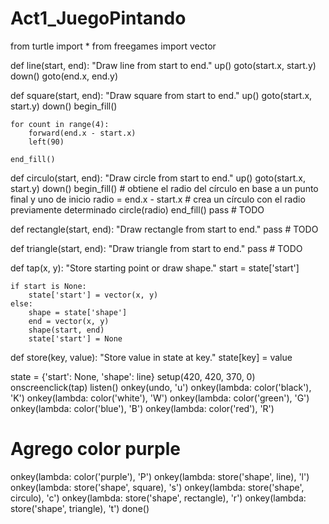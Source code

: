 # Act1_JuegoPintando
from turtle import *
from freegames import vector

def line(start, end):
    "Draw line from start to end."
    up()
    goto(start.x, start.y)
    down()
    goto(end.x, end.y)

def square(start, end):
    "Draw square from start to end."
    up()
    goto(start.x, start.y)
    down()
    begin_fill()

    for count in range(4):
        forward(end.x - start.x)
        left(90)

    end_fill()

def circulo(start, end):
    "Draw circle from start to end."
    up()
    goto(start.x, start.y)
    down()
    begin_fill()
    # obtiene el radio del círculo en base a un punto final y uno de inicio
    radio = end.x - start.x
    # crea un círculo con el radio previamente determinado
    circle(radio)
    end_fill()
    pass  # TODO

def rectangle(start, end):
    "Draw rectangle from start to end."
    pass  # TODO

def triangle(start, end):
    "Draw triangle from start to end."
    pass  # TODO

def tap(x, y):
    "Store starting point or draw shape."
    start = state['start']

    if start is None:
        state['start'] = vector(x, y)
    else:
        shape = state['shape']
        end = vector(x, y)
        shape(start, end)
        state['start'] = None

def store(key, value):
    "Store value in state at key."
    state[key] = value

state = {'start': None, 'shape': line}
setup(420, 420, 370, 0)
onscreenclick(tap)
listen()
onkey(undo, 'u')
onkey(lambda: color('black'), 'K')
onkey(lambda: color('white'), 'W')
onkey(lambda: color('green'), 'G')
onkey(lambda: color('blue'), 'B')
onkey(lambda: color('red'), 'R')
# Agrego color purple
onkey(lambda: color('purple'), 'P')
onkey(lambda: store('shape', line), 'l')
onkey(lambda: store('shape', square), 's')
onkey(lambda: store('shape', circulo), 'c')
onkey(lambda: store('shape', rectangle), 'r')
onkey(lambda: store('shape', triangle), 't')
done()

